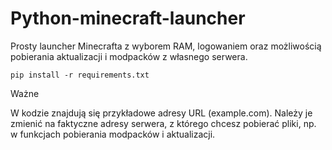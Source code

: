 # Python-minecraft-launcher
Prosty launcher Minecrafta z wyborem RAM, logowaniem oraz możliwością pobierania aktualizacji i modpacków z własnego serwera.

```
pip install -r requirements.txt
```

Ważne

W kodzie znajdują się przykładowe adresy URL (example.com). Należy je zmienić na faktyczne adresy serwera, z którego chcesz pobierać pliki, np. w funkcjach pobierania modpacków i aktualizacji.
